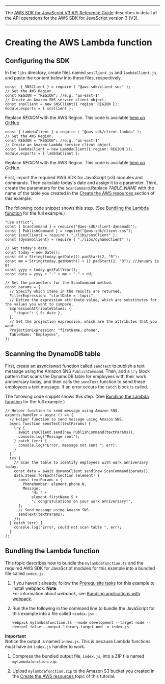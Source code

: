 --------

 The [AWS SDK for JavaScript V3 API Reference Guide](https://docs.aws.amazon.com/AWSJavaScriptSDK/v3/latest/index.html) describes in detail all the API operations for the AWS SDK for JavaScript version 3 \(V3\)\. 

--------

# Creating the AWS Lambda function<a name="api-gateway-invoking-lambda-browser-script"></a>

## Configuring the SDK<a name="api-gateway-invoking-lambda-configure-sdk"></a>

In the `libs` directory, create files named `snsClient.js` and `lambdaClient.js`, and paste the content below into these files, respectively\. 

```
const  { SNSClient } = require ( "@aws-sdk/client-sns" );
// Set the AWS Region.
const REGION = "REGION"; //e.g. "us-east-1"
// Create an Amazon SNS service client object.
const snsClient = new SNSClient({ region: REGION });
module.exports = { snsClient };
```

 Replace *REGION* with the AWS Region\. This code is available [ here on GitHub](https://github.com/awsdocs/aws-doc-sdk-examples/blob/main/javascriptv3/example_code/cross-services/lambda-api-gateway/src/libs/snsClient.js)\.

```
const { LambdaClient } = require ( "@aws-sdk/client-lambda" );
// Set the AWS Region.
const REGION = "REGION"; //e.g. "us-east-1"
// Create an Amazon Lambda service client object.
const lambdaClient = new LambdaClient({ region: REGION });
module.exports = { lambdaClient };
```

Replace *REGION* with the AWS Region\. This code is available [ here on GitHub](https://github.com/awsdocs/aws-doc-sdk-examples/blob/main/javascriptv3/example_code/cross-services/lambda-api-gateway/src/libs/lambdaClient.js)\.

First, import the required AWS SDK for JavaScript \(v3\) modules and commands\. Then calculate today's date and assign it to a parameter\. Third, create the parameters for the `ScanCommand`\.Replace *TABLE\_NAME* with the name of the table you created in the [Create the AWS resources ](api-gateway-invoking-lambda-provision-resources.md) section of this example\.

The following code snippet shows this step\. \(See [Bundling the Lambda function](#api-gateway-invoking-lambda-full) for the full example\.\)

```
"use strict";
const { ScanCommand } = require("@aws-sdk/client-dynamodb");
const { PublishCommand } = require("@aws-sdk/client-sns");
const {snsClient} = require ( "./libs/snsClient" );
const {dynamoClient} = require ( "./libs/dynamoClient" );

// Get today's date.
const today = new Date();
const dd = String(today.getDate()).padStart(2, "0");
const mm = String(today.getMonth() + 1).padStart(2, "0"); //January is 0!
const yyyy = today.getFullYear();
const date = yyyy + "-" + mm + "-" + dd;

// Set the parameters for the ScanCommand method.
const params = {
  // Specify which items in the results are returned.
  FilterExpression: "startDate = :topic",
  // Define the expression attribute value, which are substitutes for the values you want to compare.
  ExpressionAttributeValues: {
    ":topic": { S: date },
  },
  // Set the projection expression, which are the attributes that you want.
  ProjectionExpression: "firstName, phone",
  TableName: "Employees",
};
```

## Scanning the DynamoDB table<a name="api-gateway-invoking-lambda-scan-table"></a>

First, create an async/await function called `sendText` to publish a text message using the Amazon SNS `PublishCommand`\. Then, add a `try` block pattern that scans the DynamoDB table for employees with their work anniversary today, and then calls the `sendText` function to send these employees a text message\. If an error occurs the `catch` block is called\.

The following code snippet shows this step\. \(See [Bundling the Lambda function](#api-gateway-invoking-lambda-full) for the full example\.\)

```
// Helper function to send message using Amazon SNS.
exports.handler = async () => {
  // Helper function to send message using Amazon SNS.
  async function sendText(textParams) {
    try {
      await snsClient.send(new PublishCommand(textParams));
      console.log("Message sent");
    } catch (err) {
      console.log("Error, message not sent ", err);
    }
  }
  try {
    // Scan the table to identify employees with work anniversary today.
    const data = await dynamoClient.send(new ScanCommand(params));
    data.Items.forEach(function (element) {
      const textParams = {
        PhoneNumber: element.phone.N,
        Message:
            "Hi " +
            element.firstName.S +
            "; congratulations on your work anniversary!",
      };
      // Send message using Amazon SNS.
      sendText(textParams);
    });
  } catch (err) {
    console.log("Error, could not scan table ", err);
  }
};
```

## Bundling the Lambda function<a name="api-gateway-invoking-lambda-full"></a>

This topic describes how to bundle the `mylambdafunction.ts` and the required AWS SDK for JavaScript modules for this example into a bundled file called `index.js`\. 

1. If you haven't already, follow the [Prerequisite tasks](api-gateway-invoking-lambda-prerequisites.md) for this example to install webpack\. 
**Note**  
For information about *webpack*, see [Bundling applications with webpack](webpack.md)\.

1. Run the the following in the command line to bundle the JavaScript for this example into a file called `<index.js>` :

   ```
   webpack mylambdafunction.ts --mode development --target node --devtool false --output-library-target umd -o index.js
   ```
**Important**  
Notice the output is named `index.js`\. This is because Lambda functions must have an `index.js` handler to work\.

1. Compress the bundled output file, `index.js`, into a ZIP file named `mylambdafunction.zip`\.

1. Upload `mylambdafunction.zip` to the Amazon S3 bucket you created in the [Create the AWS resources ](api-gateway-invoking-lambda-provision-resources.md) topic of this tutorial\. 